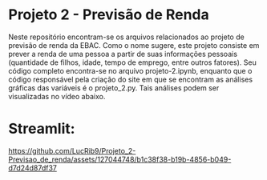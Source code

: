 # Projeto 2 - Previsão de Renda

Neste repositório encontram-se os arquivos relacionados ao projeto de previsão de renda da EBAC. Como o nome sugere, este projeto consiste em prever a renda de uma pessoa a partir de suas informações pessoais (quantidade de filhos, idade, tempo de emprego, entre outros fatores). Seu código completo encontra-se no arquivo projeto-2.ipynb, enquanto que o código responsável pela criação do site em que se encontram as análises gráficas das variáveis é o projeto_2.py. Tais análises podem ser visualizadas no vídeo abaixo.

# Streamlit:


https://github.com/LucRib9/Projeto_2-Previsao_de_renda/assets/127044748/b1c38f38-b19b-4856-b049-d7d24d87df37


